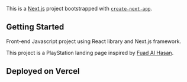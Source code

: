 This is a [Next.js](https://nextjs.org/) project bootstrapped with [`create-next-app`](https://github.com/vercel/next.js/tree/canary/packages/create-next-app).

## Getting Started

Front-end Javascript project using React library and Next.js framework.

This project is a PlayStation landing page inspired by [Fuad Al Hasan](https://dribbble.com/fuad333).

## Deployed on Vercel
